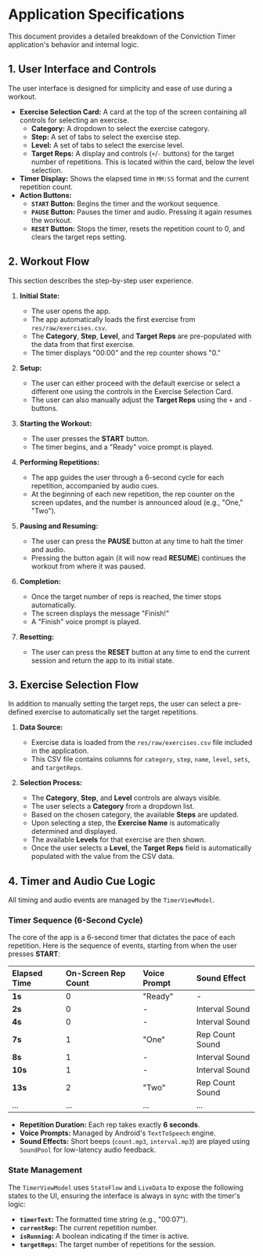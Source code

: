 # Application Specifications

This document provides a detailed breakdown of the Conviction Timer application's behavior and internal logic.

## 1. User Interface and Controls

The user interface is designed for simplicity and ease of use during a workout.

- **Exercise Selection Card:** A card at the top of the screen containing all controls for selecting an exercise.
    - **Category:** A dropdown to select the exercise category.
    - **Step:** A set of tabs to select the exercise step.
    - **Level:** A set of tabs to select the exercise level.
    - **Target Reps:** A display and controls (`+`/`-` buttons) for the target number of repetitions. This is located within the card, below the level selection.
- **Timer Display:** Shows the elapsed time in `MM:SS` format and the current repetition count.
- **Action Buttons:**
    - **`START` Button:** Begins the timer and the workout sequence.
    - **`PAUSE` Button:** Pauses the timer and audio. Pressing it again resumes the workout.
    - **`RESET` Button:** Stops the timer, resets the repetition count to 0, and clears the target reps setting.

## 2. Workout Flow

This section describes the step-by-step user experience.

1.  **Initial State:**
    - The user opens the app.
    - The app automatically loads the first exercise from `res/raw/exercises.csv`.
    - The **Category**, **Step**, **Level**, and **Target Reps** are pre-populated with the data from that first exercise.
    - The timer displays "00:00" and the rep counter shows "0."

2.  **Setup:**
    - The user can either proceed with the default exercise or select a different one using the controls in the Exercise Selection Card.
    - The user can also manually adjust the **Target Reps** using the `+` and `-` buttons.

3.  **Starting the Workout:**
    - The user presses the **START** button.
    - The timer begins, and a "Ready" voice prompt is played.

3.  **Performing Repetitions:**
    - The app guides the user through a 6-second cycle for each repetition, accompanied by audio cues.
    - At the beginning of each new repetition, the rep counter on the screen updates, and the number is announced aloud (e.g., "One," "Two").

4.  **Pausing and Resuming:**
    - The user can press the **PAUSE** button at any time to halt the timer and audio.
    - Pressing the button again (it will now read **RESUME**) continues the workout from where it was paused.

5.  **Completion:**
    - Once the target number of reps is reached, the timer stops automatically.
    - The screen displays the message "Finish!"
    - A "Finish" voice prompt is played.

6.  **Resetting:**
    - The user can press the **RESET** button at any time to end the current session and return the app to its initial state.

## 3. Exercise Selection Flow

In addition to manually setting the target reps, the user can select a pre-defined exercise to automatically set the target repetitions.

1.  **Data Source:**
    - Exercise data is loaded from the `res/raw/exercises.csv` file included in the application.
    - This CSV file contains columns for `category`, `step`, `name`, `level`, `sets`, and `targetReps`.

2.  **Selection Process:**
    - The **Category**, **Step**, and **Level** controls are always visible.
    - The user selects a **Category** from a dropdown list.
    - Based on the chosen category, the available **Steps** are updated.
    - Upon selecting a step, the **Exercise Name** is automatically determined and displayed.
    - The available **Levels** for that exercise are then shown.
    - Once the user selects a **Level**, the **Target Reps** field is automatically populated with the value from the CSV data.

## 4. Timer and Audio Cue Logic

All timing and audio events are managed by the `TimerViewModel`.

### Timer Sequence (6-Second Cycle)

The core of the app is a 6-second timer that dictates the pace of each repetition. Here is the sequence of events, starting from when the user presses **START**:

| Elapsed Time | On-Screen Rep Count | Voice Prompt      | Sound Effect      |
| :----------- | :------------------ | :---------------- | :---------------- |
| **1s**       | 0                   | "Ready"           | -                 |
| **2s**       | 0                   | -                 | Interval Sound    |
| **4s**       | 0                   | -                 | Interval Sound    |
| **7s**       | 1                   | "One"             | Rep Count Sound   |
| **8s**       | 1                   | -                 | Interval Sound    |
| **10s**      | 1                   | -                 | Interval Sound    |
| **13s**      | 2                   | "Two"             | Rep Count Sound   |
| ...          | ...                 | ...               | ...               |

- **Repetition Duration:** Each rep takes exactly **6 seconds**.
- **Voice Prompts:** Managed by Android's `TextToSpeech` engine.
- **Sound Effects:** Short beeps (`count.mp3`, `interval.mp3`) are played using `SoundPool` for low-latency audio feedback.

### State Management

The `TimerViewModel` uses `StateFlow` and `LiveData` to expose the following states to the UI, ensuring the interface is always in sync with the timer's logic:

- **`timerText`:** The formatted time string (e.g., "00:07").
- **`currentRep`:** The current repetition number.
- **`isRunning`:** A boolean indicating if the timer is active.
- **`targetReps`:** The target number of repetitions for the session.